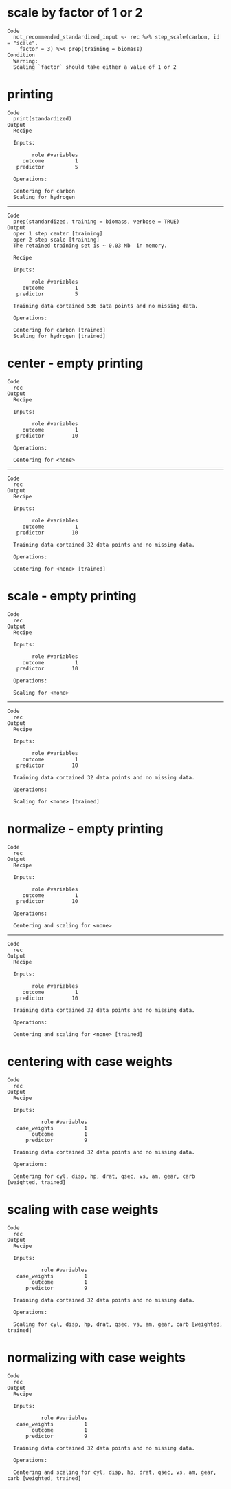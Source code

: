# scale by factor of 1 or 2

    Code
      not_recommended_standardized_input <- rec %>% step_scale(carbon, id = "scale",
        factor = 3) %>% prep(training = biomass)
    Condition
      Warning:
      Scaling `factor` should take either a value of 1 or 2

# printing

    Code
      print(standardized)
    Output
      Recipe
      
      Inputs:
      
            role #variables
         outcome          1
       predictor          5
      
      Operations:
      
      Centering for carbon
      Scaling for hydrogen

---

    Code
      prep(standardized, training = biomass, verbose = TRUE)
    Output
      oper 1 step center [training] 
      oper 2 step scale [training] 
      The retained training set is ~ 0.03 Mb  in memory.
      
      Recipe
      
      Inputs:
      
            role #variables
         outcome          1
       predictor          5
      
      Training data contained 536 data points and no missing data.
      
      Operations:
      
      Centering for carbon [trained]
      Scaling for hydrogen [trained]

# center - empty printing

    Code
      rec
    Output
      Recipe
      
      Inputs:
      
            role #variables
         outcome          1
       predictor         10
      
      Operations:
      
      Centering for <none>

---

    Code
      rec
    Output
      Recipe
      
      Inputs:
      
            role #variables
         outcome          1
       predictor         10
      
      Training data contained 32 data points and no missing data.
      
      Operations:
      
      Centering for <none> [trained]

# scale - empty printing

    Code
      rec
    Output
      Recipe
      
      Inputs:
      
            role #variables
         outcome          1
       predictor         10
      
      Operations:
      
      Scaling for <none>

---

    Code
      rec
    Output
      Recipe
      
      Inputs:
      
            role #variables
         outcome          1
       predictor         10
      
      Training data contained 32 data points and no missing data.
      
      Operations:
      
      Scaling for <none> [trained]

# normalize - empty printing

    Code
      rec
    Output
      Recipe
      
      Inputs:
      
            role #variables
         outcome          1
       predictor         10
      
      Operations:
      
      Centering and scaling for <none>

---

    Code
      rec
    Output
      Recipe
      
      Inputs:
      
            role #variables
         outcome          1
       predictor         10
      
      Training data contained 32 data points and no missing data.
      
      Operations:
      
      Centering and scaling for <none> [trained]

# centering with case weights

    Code
      rec
    Output
      Recipe
      
      Inputs:
      
               role #variables
       case_weights          1
            outcome          1
          predictor          9
      
      Training data contained 32 data points and no missing data.
      
      Operations:
      
      Centering for cyl, disp, hp, drat, qsec, vs, am, gear, carb [weighted, trained]

# scaling with case weights

    Code
      rec
    Output
      Recipe
      
      Inputs:
      
               role #variables
       case_weights          1
            outcome          1
          predictor          9
      
      Training data contained 32 data points and no missing data.
      
      Operations:
      
      Scaling for cyl, disp, hp, drat, qsec, vs, am, gear, carb [weighted, trained]

# normalizing with case weights

    Code
      rec
    Output
      Recipe
      
      Inputs:
      
               role #variables
       case_weights          1
            outcome          1
          predictor          9
      
      Training data contained 32 data points and no missing data.
      
      Operations:
      
      Centering and scaling for cyl, disp, hp, drat, qsec, vs, am, gear, carb [weighted, trained]

